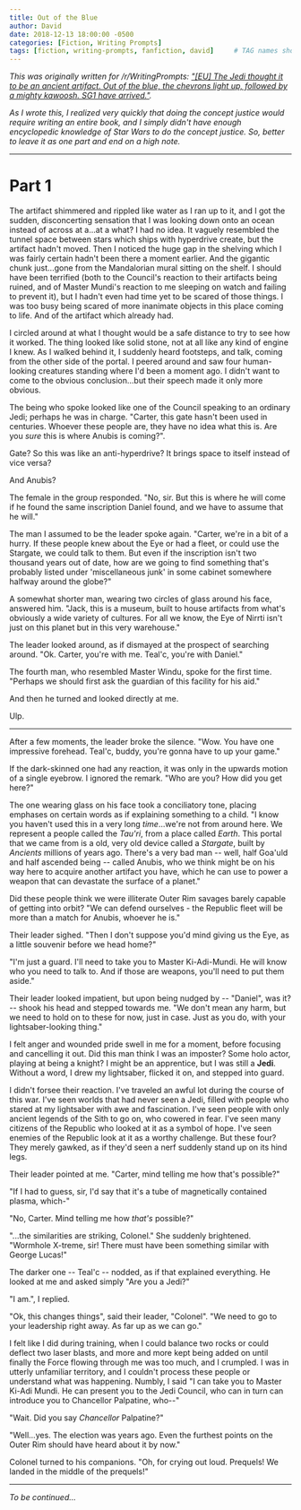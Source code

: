```yaml
---
title: Out of the Blue
author: David
date: 2018-12-13 18:00:00 -0500
categories: [Fiction, Writing Prompts]
tags: [fiction, writing-prompts, fanfiction, david]     # TAG names should always be lowercase
---
```

<div style="display:none;">From /r/WritingPrompts, a crossover between Stargate SG-1 and the Star Wars Prequel Trilogy.  Written half to fulfill the prompt and half to give me an excuse to rewatch a dozen episodes of Stargate.</div>

*This was originally written for /r/WritingPrompts: ["[EU] The Jedi thought it to be an ancient artifact. Out of the blue, the chevrons light up, followed by a mighty kawoosh. SG1 have arrived."](https://old.reddit.com/r/WritingPrompts/comments/a5sp5x/eu_the_jedi_thought_it_to_be_an_ancient_artifact/).*  

*As I wrote this, I realized very quickly that doing the concept justice would require writing an entire book, and I simply didn't have enough encyclopedic knowledge of Star Wars to do the concept justice.  So, better to leave it as one part and end on a high note.*

---

# Part 1

The artifact shimmered and rippled like water as I ran up to it, and I got the sudden, disconcerting sensation that I was looking down onto an ocean instead of across at a...at a what?  I had no idea.  It vaguely resembled the tunnel space between stars which ships with hyperdrive create, but the artifact hadn't moved.  Then I noticed the huge gap in the shelving which I was fairly certain hadn't been there a moment earlier.  And the gigantic chunk just...gone from the Mandalorian mural sitting on the shelf.  I should have been terrified (both to the Council's reaction to their artifacts being ruined, and of Master Mundi's reaction to me sleeping on watch and failing to prevent it), but I hadn't even had time yet to be scared of those things.  I was too busy being scared of more inanimate objects in this place coming to life.  And of the artifact which already had.

I circled around at what I thought would be a safe distance to try to see how it worked.  The thing looked like solid stone, not at all like any kind of engine I knew.  As I walked behind it, I suddenly heard footsteps, and talk, coming from the other side of the portal.  I peered around and saw four human-looking creatures standing where I'd been a moment ago.  I didn't want to come to the obvious conclusion...but their speech made it only more obvious.

The being who spoke looked like one of the Council speaking to an ordinary Jedi; perhaps he was in charge. "Carter, this gate hasn't been used in centuries.  Whoever these people are, they have no idea what this is.  Are you *sure* this is where Anubis is coming?".

Gate?  So this was like an anti-hyperdrive?  It brings space to itself instead of vice versa?

And Anubis?

The female in the group responded.  "No, sir.  But this is where he will come if he found the same inscription Daniel found, and we have to assume that he will."

The man I assumed to be the leader spoke again.  "Carter, we're in a bit of a hurry.  If these people knew about the Eye or had a fleet, or could use the Stargate, we could talk to them.  But even if the inscription isn't two thousand years out of date, how are we going to find something that's probably listed under 'miscellaneous junk' in some cabinet somewhere halfway around the globe?"

A somewhat shorter man, wearing two circles of glass around his face, answered him.  "Jack, this is a museum, built to house artifacts from what's obviously a wide variety of cultures.  For all we know, the Eye of Nirrti isn't just on this planet but in this very warehouse."

The leader looked around, as if dismayed at the prospect of searching around.  "Ok.  Carter, you're with me.  Teal'c, you're with Daniel."

The fourth man, who resembled Master Windu, spoke for the first time.  "Perhaps we should first ask the guardian of this facility for his aid."

And then he turned and looked directly at me.

Ulp.

---

After a few moments, the leader broke the silence.  "Wow.  You have one impressive forehead.  Teal'c, buddy, you're gonna have to up your game."

If the dark-skinned one had any reaction, it was only in the upwards motion of a single eyebrow.  I ignored the remark.  "Who are you?  How did you get here?"

The one wearing glass on his face took a conciliatory tone, placing emphases on certain words as if explaining something to a child.  "I know you haven't used this in a very long *time*...we're not from around here.  We represent a people called the *Tau'ri*, from a place called *Earth*.  This portal that we came from is a old, very old device called a *Stargate*, built by *Ancients* millions of years ago.  There's a very bad man -- well, half Goa'uld and half ascended being -- called Anubis, who we think might be on his way here to acquire another artifact you have, which he can use to power a weapon that can devastate the surface of a planet."

Did these people think we were illiterate Outer Rim savages barely capable of getting into orbit?  "We can defend ourselves - the Republic fleet will be more than a match for Anubis, whoever he is."

Their leader sighed.  "Then I don't suppose you'd mind giving us the Eye, as a little souvenir before we head home?"

"I'm just a guard.  I'll need to take you to Master Ki-Adi-Mundi.  He will know who you need to talk to.  And if those are weapons, you'll need to put them aside."

Their leader looked impatient, but upon being nudged by -- "Daniel", was it? -- shook his head and stepped towards me.  "We don't mean any harm, but we need to hold on to these for now, just in case.  Just as you do, with your lightsaber-looking thing."

I felt anger and wounded pride swell in me for a moment, before focusing and cancelling it out.  Did this man think I was an imposter?  Some holo actor, playing at being a knight?  I might be an apprentice, but I was still a **Jedi**.  Without a word, I drew my lightsaber, flicked it on, and stepped into guard.

I didn't forsee their reaction.  I've traveled an awful lot during the course of this war.  I've seen worlds that had never seen a Jedi, filled with people who stared at my lightsaber with awe and fascination.  I've seen people with only ancient legends of the Sith to go on, who cowered in fear.  I've seen many citizens of the Republic who looked at it as a symbol of hope.  I've seen enemies of the Republic look at it as a worthy challenge.  But these four?  They merely gawked, as if they'd seen a nerf suddenly stand up on its hind legs.

Their leader pointed at me.  "Carter, mind telling me how that's possible?"

"If I had to guess, sir, I'd say that it's a tube of magnetically contained plasma, which-"

"No, Carter.  Mind telling me how *that's* possible?"

"...the similarities are striking, Colonel."  She suddenly brightened.  "Wormhole X-treme, sir!  There must have been something similar with George Lucas!"

The darker one -- Teal'c -- nodded, as if that explained everything.  He looked at me and asked simply "Are you a Jedi?"

"I am.", I replied.

"Ok, this changes things", said their leader, "Colonel".  "We need to go to your leadership right away.  As far up as we can go."

I felt like I did during training, when I could balance two rocks or could deflect two laser blasts, and more and more kept being added on until finally the Force flowing through me was too much, and I crumpled.  I was in utterly unfamiliar territory, and I couldn't process these people or understand what was happening.  Numbly, I said "I can take you to Master Ki-Adi Mundi.  He can present you to the Jedi Council, who can in turn can introduce you to Chancellor Palpatine, who--"

"Wait.  Did you say *Chancellor* Palpatine?"

"Well...yes.  The election was years ago.  Even the furthest points on the Outer Rim should have heard about it by now."

Colonel turned to his companions.  "Oh, for crying out loud.  Prequels!  We landed in the middle of the prequels!"

---
*To be continued...*
